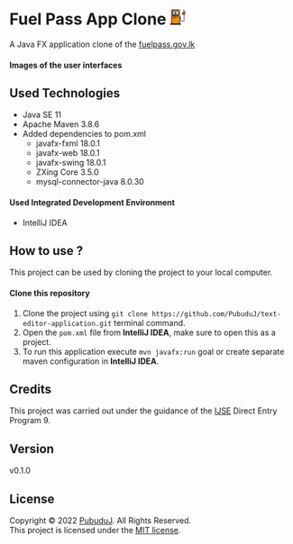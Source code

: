 # Fuel Pass App Clone <img src="asset/img/fuel-pump.png" alt="fuel-pump" width="27px"/>

A Java FX application clone of the [fuelpass.gov.lk](https://fuelpass.gov.lk/)

#### Images of the user interfaces


## Used Technologies

- Java SE 11
- Apache Maven 3.8.6
- Added dependencies to pom.xml
    - javafx-fxml 18.0.1
    - javafx-web 18.0.1
    - javafx-swing 18.0.1
    - ZXing Core 3.5.0
    - mysql-connector-java 8.0.30

#### Used Integrated Development Environment
- IntelliJ IDEA

## How to use ?
This project can be used by cloning the
project to your local computer.

#### Clone this repository
1. Clone the project using `git clone https://github.com/PubuduJ/text-editor-application.git` terminal command.
2. Open the `pom.xml` file from **IntelliJ IDEA**, make sure to open this as a project.
3. To run this application execute `mvn javafx:run` goal or create separate maven configuration in **IntelliJ IDEA**.

## Credits
This project was carried out under the guidance of the [IJSE](https://www.ijse.lk/) Direct Entry Program 9.

## Version
v0.1.0

## License
Copyright &copy; 2022 [PubuduJ](https://www.linkedin.com/in/pubudujanith94/). All Rights Reserved.<br>
This project is licensed under the [MIT license](LICENSE.txt).
